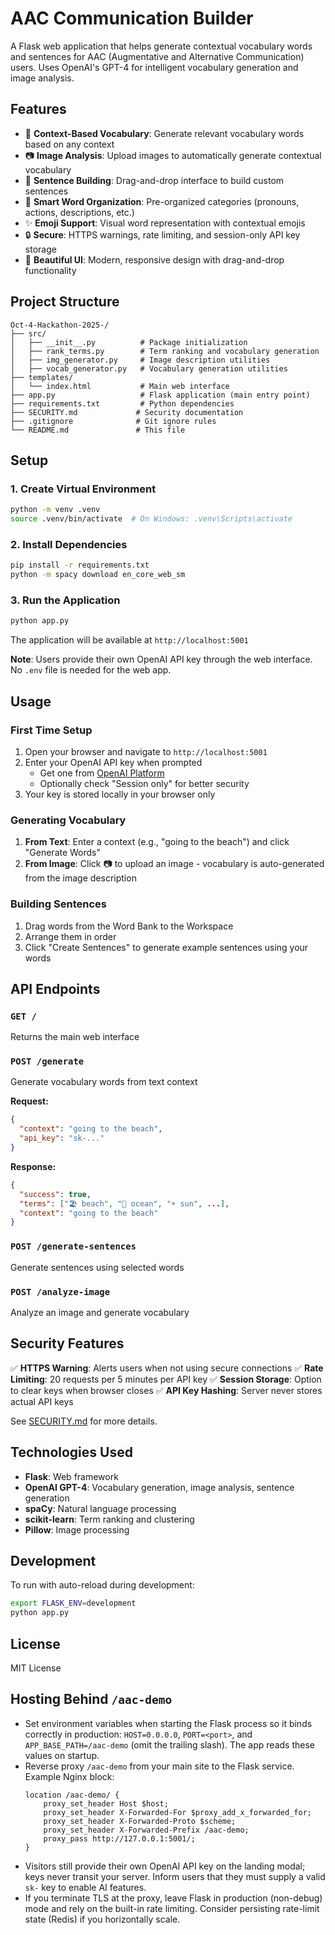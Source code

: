 # AAC Communication Builder

A Flask web application that helps generate contextual vocabulary words and sentences for AAC (Augmentative and Alternative Communication) users. Uses OpenAI's GPT-4 for intelligent vocabulary generation and image analysis.

## Features

- 🤖 **Context-Based Vocabulary**: Generate relevant vocabulary words based on any context
- 📷 **Image Analysis**: Upload images to automatically generate contextual vocabulary
- 💬 **Sentence Building**: Drag-and-drop interface to build custom sentences
- 🎯 **Smart Word Organization**: Pre-organized categories (pronouns, actions, descriptions, etc.)
- ✨ **Emoji Support**: Visual word representation with contextual emojis
- 🔒 **Secure**: HTTPS warnings, rate limiting, and session-only API key storage
- 🎨 **Beautiful UI**: Modern, responsive design with drag-and-drop functionality

## Project Structure

```
Oct-4-Hackathon-2025-/
├── src/
│   ├── __init__.py          # Package initialization
│   ├── rank_terms.py        # Term ranking and vocabulary generation
│   ├── img_generator.py     # Image description utilities
│   ├── vocab_generator.py   # Vocabulary generation utilities
├── templates/
│   └── index.html           # Main web interface
├── app.py                   # Flask application (main entry point)
├── requirements.txt         # Python dependencies
├── SECURITY.md             # Security documentation
├── .gitignore              # Git ignore rules
└── README.md               # This file
```

## Setup

### 1. Create Virtual Environment

```bash
python -m venv .venv
source .venv/bin/activate  # On Windows: .venv\Scripts\activate
```

### 2. Install Dependencies

```bash
pip install -r requirements.txt
python -m spacy download en_core_web_sm
```

### 3. Run the Application

```bash
python app.py
```

The application will be available at `http://localhost:5001`

**Note**: Users provide their own OpenAI API key through the web interface. No `.env` file is needed for the web app.

## Usage

### First Time Setup
1. Open your browser and navigate to `http://localhost:5001`
2. Enter your OpenAI API key when prompted
   - Get one from [OpenAI Platform](https://platform.openai.com/api-keys)
   - Optionally check "Session only" for better security
3. Your key is stored locally in your browser only

### Generating Vocabulary
1. **From Text**: Enter a context (e.g., "going to the beach") and click "Generate Words"
2. **From Image**: Click 📷 to upload an image - vocabulary is auto-generated from the image description

### Building Sentences
1. Drag words from the Word Bank to the Workspace
2. Arrange them in order
3. Click "Create Sentences" to generate example sentences using your words

## API Endpoints

### `GET /`
Returns the main web interface

### `POST /generate`
Generate vocabulary words from text context

**Request:**
```json
{
  "context": "going to the beach",
  "api_key": "sk-..."
}
```

**Response:**
```json
{
  "success": true,
  "terms": ["🏖️ beach", "🌊 ocean", "☀️ sun", ...],
  "context": "going to the beach"
}
```

### `POST /generate-sentences`
Generate sentences using selected words

### `POST /analyze-image`
Analyze an image and generate vocabulary

## Security Features

✅ **HTTPS Warning**: Alerts users when not using secure connections
✅ **Rate Limiting**: 20 requests per 5 minutes per API key
✅ **Session Storage**: Option to clear keys when browser closes
✅ **API Key Hashing**: Server never stores actual API keys

See [SECURITY.md](SECURITY.md) for more details.

## Technologies Used

- **Flask**: Web framework
- **OpenAI GPT-4**: Vocabulary generation, image analysis, sentence generation
- **spaCy**: Natural language processing
- **scikit-learn**: Term ranking and clustering
- **Pillow**: Image processing

## Development

To run with auto-reload during development:

```bash
export FLASK_ENV=development
python app.py
```

## License

MIT License

## Hosting Behind `/aac-demo`

- Set environment variables when starting the Flask process so it binds correctly in production: `HOST=0.0.0.0`, `PORT=<port>`, and `APP_BASE_PATH=/aac-demo` (omit the trailing slash). The app reads these values on startup.
- Reverse proxy `/aac-demo` from your main site to the Flask service. Example Nginx block:
  ```nginx
  location /aac-demo/ {
      proxy_set_header Host $host;
      proxy_set_header X-Forwarded-For $proxy_add_x_forwarded_for;
      proxy_set_header X-Forwarded-Proto $scheme;
      proxy_set_header X-Forwarded-Prefix /aac-demo;
      proxy_pass http://127.0.0.1:5001/;
  }
  ```
- Visitors still provide their own OpenAI API key on the landing modal; keys never transit your server. Inform users that they must supply a valid `sk-` key to enable AI features.
- If you terminate TLS at the proxy, leave Flask in production (non-debug) mode and rely on the built-in rate limiting. Consider persisting rate-limit state (Redis) if you horizontally scale.
